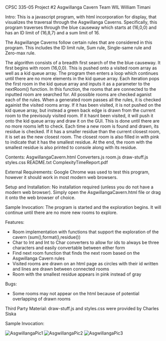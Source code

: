 CPSC 335-05
Project #2 Asgwillanga Cavern 
Team WIL
William Timani

Intro:
This is a javascript program, with html incorporation for display, that visualizes the traversal through the Asgwillanga Caverns. Specifically, this program traverses through the blue causeway which starts at (16,0,0) and has an ID limit of (16,8,7) and a sum limit of 16. 

The Asgwillange Caverns follow certain rules that are considered in this program. This includes the ID limit rule, Sum rule, Single-same rule and Zero-max rule. 

The algorithm consists of a breadth first search of the the blue causeway. It first begins with room (16,0,0). This is pushed onto a visited room array as well as a kid queue array. The program then enters a loop which continues until there are no more elements in the kid queue array. Each iteration pops the first room in the kid queue array and inputs it as a parameter to the nextRoom() function. In this function, the rooms that are connected to the inputted room are searched for. All possible rooms are checked aganist each of the rules. When a generated room passes all the rules, it is checked againist the visited rooms array. If it has been visited, it is not pushed on the kid queue array, but instead a green back edge is drawn from the current room to the previsouly visited room. If it hasnt been visited, it will push it onto the kid queue array and draw it on the GUI. This is done until there are no more rooms left to check. Each time a new room is found and drawn, its residue is checked. If it has a smaller residue than the current closest room, it is set as the new closest room. The closest room is also filled in with pink to indicate that it has the smallest residue. At the end, the room with the smallest residue is also printed to console along with its residue.

Contents:
AsgwillangaCavern.html
Converters.js
room.js
draw-stuff.js
styles.css
README.txt
ComplexityTimeReport.pdf

External Requirements:
Google Chrome was used to test this program, however it should work in most modern web browsers.

Setup and Installation:
No installation required (unless you do not have a modern web browser). Simply open the AsgwillangaCavern.html file or drag it onto the web browser of choice.

Sample Invocation:
The program is started and the exploration begins. It will continue until there are no more new rooms to explore. 

Features:
- Room implementation with functions that support the exploration of the cavern (sum(),format(),residue())
- Char to Int and Int to Char converters to allow for ids to always be three characters and easily convertable between either form
- Find next room function that finds the next room based on the Asgwillanga Cavern rules
- Visited rooms are drawn on an html page as circles with their id written and lines are drawn between connected rooms
- Room with the smallest residue appears in pink instead of gray 

Bugs:
- Some rooms may not appear on the html because of potential overlapping of drawn rooms 

Third Party Material:
draw-stuff.js and styles.css were provided by Charles Siska

Sample Invocation:

![AsgwillangaPic1](https://github.com/WillTimani/AsgwillangaCavern/blob/main/Images/AsgwillangaPic1.png)
![AsgwillangaPic2](https://github.com/WillTimani/AsgwillangaCavern/blob/main/Images/AsgwillangaPic2.png)
![AsgwillangaPic3](https://github.com/WillTimani/AsgwillangaCavern/blob/main/Images/AsgwillangaPic3.png)